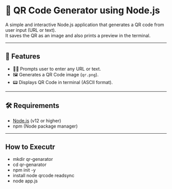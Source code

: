 # 🔳 QR Code Generator using Node.js

A simple and interactive Node.js application that generates a QR code from user input (URL or text).  
It saves the QR as an image and also prints a preview in the terminal.

---

## 🚀 Features

- 🧑‍💻 Prompts user to enter any URL or text.
- 🖼️ Generates a QR Code image (`qr.png`).
- 📟 Displays QR Code in terminal (ASCII format).

---

## 🛠️ Requirements

- [Node.js](https://nodejs.org/) (v12 or higher)
- npm (Node package manager)

---

## How to Executr

- mkdir qr-genarator
- cd qr-genarator
- npm init -y
- install node qrcode readsync
- node app.js


